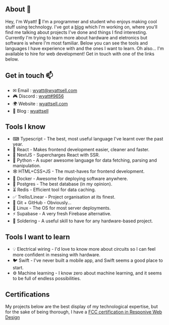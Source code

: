 ## About 🙂
Hey, I'm Wyatt! 👋 I'm a programmer and student who enjoys making cool stuff using technology. I've got a [blog](https://medium.com/wyattsell) which I'm working on, where you'll find me talking about projects I've done and things I find interesting. Currently I'm trying to learn more about hardware and eletronics but software is where I'm most familiar. Below you can see the tools and languages I have experience with and the ones I want to learn. Oh also... I'm available to hire for web development! Get in touch with one of the links below.

## Get in touch 📫
- ✉ Email : [wyatt@wyattsell.com](mailto:wyatt@wyattsell.com)
- 🎮 Discord : [wyatt#9656](https://dsc.bio/wyatt)
- 🌍 Website : [wyattsell.com](https://wyattsell.com)
- 📰 Blog : [wyattsell](https://wyattsell.medium.com)

## Tools I know
- ⌨ Typescript - The best, most useful language I've learnt over the past year.
- 🧪 React - Makes frontend development easier, cleaner and faster.
- 🏹 NextJS - Supercharges React with SSR.
- 🐍 Python - A super awesome language for data fetching, parsing and manipulation.
- 🕸 HTML+CSS+JS - The must-haves for frontend development.
- 🐋 Docker - Awesome for deploying software anywhere.
- 💾 Postgres - The best database (in my opinion).
- ⏳ Redis - Efficient tool for data caching.
- ✅ Trello/Linear - Project organisation at its finest.
- 🚅 Git + GitHub - Obviously...
- 🐧 Linux - The OS for most server deployments.
- ⚡ Supabase - A very fresh Firebase alternative.
- 🧇 Soldering - A useful skill to have for any hardware-based project.

## Tools I want to learn
- 💡 Electrical wiring - I'd love to know more about circuits so I can feel more confident in messing with hardware.
- 🐦 Swift - I've never built a mobile app, and Swift seems a good place to start.
- ⚙ Machine learning - I know zero about machine learning, and it seems to be full of endless possibilities.

## Certifications
My projects below are the best display of my technological expertise, but for the sake of being thorough, I have a [FCC certification in Responive Web Design](https://www.freecodecamp.org/certification/wyattsell/responsive-web-design)
